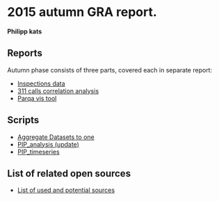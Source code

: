 2015 autumn GRA report.
=========
**Philipp kats**

## Reports
Autumn phase consists of three parts, covered each in separate report:

- [Inspections data](Inspections/Inspections_report.ipynb)
- [311 calls correlation analysis](311/311_report.ipynb)
- [Parqa vis tool](tbd.md)

## Scripts
- [Aggregate Datasets to one](/311/scripts/1_Raw_311_to_dataset.py)
- [PIP_analysis (update)](2_PIP_Analysis_1_01.py)
- [PIP_timeseries](/311/scripts/3_PIP_timeseries.py)

## List of related open sources
- [List of used and potential sources](311/PARKS_OPEN_DATA.md)
